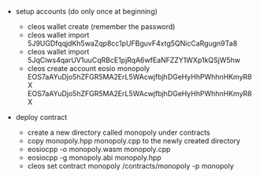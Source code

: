 - setup accounts (do only once at beginning)
	- cleos wallet create (remember the password)
	- cleos wallet import 5J9UGDfqqjdKh5waZqp8cc1pUFBguvF4xtg5QNicCaRgugn9Ta8
	- cleos wallet import 5JqCiws4qarUV1uuCqRBcE1pjRqA6wfEaNFZZY1WXp1kQSjW5hw
	- cleos create account eosio monopoly EOS7aAYuDjo5hZFGR5MA2ErL5WAcwjfbjhDGeHyHhPWhhnHKmyR8X EOS7aAYuDjo5hZFGR5MA2ErL5WAcwjfbjhDGeHyHhPWhhnHKmyR8X

- deploy contract
	- create a new directory called monopoly under contracts
	- copy monopoly.hpp monopoly.cpp to the newly created directory
	- eosiocpp -o monopoly.wasm monopoly.cpp
	- eosiocpp -g monopoly.abi monopoly.hpp
	- cleos set contract monopoly /contracts/monopoly -p monopoly 


